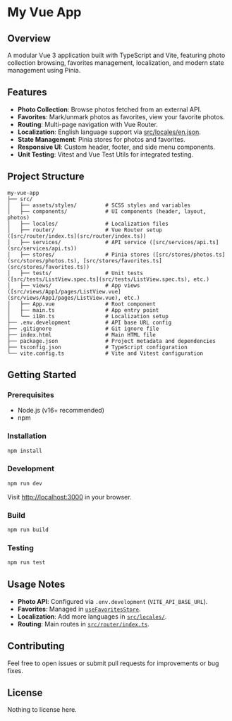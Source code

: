 # My Vue App

## Overview
A modular Vue 3 application built with TypeScript and Vite, featuring photo collection browsing, favorites management, localization, and modern state management using Pinia.

## Features
- **Photo Collection**: Browse photos fetched from an external API.
- **Favorites**: Mark/unmark photos as favorites, view your favorite photos.
- **Routing**: Multi-page navigation with Vue Router.
- **Localization**: English language support via [src/locales/en.json](src/locales/en.json).
- **State Management**: Pinia stores for photos and favorites.
- **Responsive UI**: Custom header, footer, and side menu components.
- **Unit Testing**: Vitest and Vue Test Utils for integrated testing.

## Project Structure
```
my-vue-app
├── src/
│   ├── assets/styles/         # SCSS styles and variables
│   ├── components/            # UI components (header, layout, photos)
│   ├── locales/               # Localization files
│   ├── router/                # Vue Router setup ([src/router/index.ts](src/router/index.ts))
│   ├── services/              # API service ([src/services/api.ts](src/services/api.ts))
│   ├── stores/                # Pinia stores ([src/stores/photos.ts](src/stores/photos.ts), [src/stores/favorites.ts](src/stores/favorites.ts))
│   ├── tests/                 # Unit tests ([src/tests/ListView.spec.ts](src/tests/ListView.spec.ts), etc.)
│   ├── views/                 # App views ([src/views/App1/pages/ListView.vue](src/views/App1/pages/ListView.vue), etc.)
│   ├── App.vue                # Root component
│   ├── main.ts                # App entry point
│   └── i18n.ts                # Localization setup
├── .env.development           # API base URL config
├── .gitignore                 # Git ignore file
├── index.html                 # Main HTML file
├── package.json               # Project metadata and dependencies
├── tsconfig.json              # TypeScript configuration
└── vite.config.ts             # Vite and Vitest configuration
```

## Getting Started

### Prerequisites
- Node.js (v16+ recommended)
- npm

### Installation
```sh
npm install
```

### Development
```sh
npm run dev
```
Visit [http://localhost:3000](http://localhost:3000) in your browser.

### Build
```sh
npm run build
```

### Testing
```sh
npm run test
```

## Usage Notes
- **Photo API**: Configured via `.env.development` (`VITE_API_BASE_URL`).
- **Favorites**: Managed in [`useFavoritesStore`](src/stores/favorites.ts).
- **Localization**: Add more languages in [`src/locales/`](src/locales/).
- **Routing**: Main routes in [`src/router/index.ts`](src/router/index.ts).

## Contributing
Feel free to open issues or submit pull requests for improvements or bug fixes.

## License
Nothing to license here.